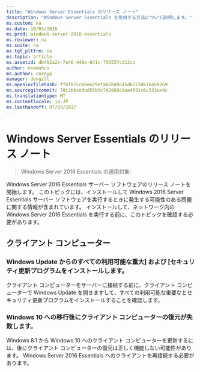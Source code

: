 ```yaml
---
title: "Windows Server Essentials のリリース ノート"
description: "Windows Server Essentials を使用する方法について説明します。"
ms.custom: na
ms.date: 10/03/2016
ms.prod: windows-server-2016-essentials
ms.reviewer: na
ms.suite: na
ms.tgt_pltfrm: na
ms.topic: article
ms.assetid: db402a2b-7a46-448a-841c-750557cd12cc
author: nnamuhcs
ms.author: coreyp
manager: dongill
ms.openlocfilehash: ffbf87ccb8ee29efa62bd9c45db172db7aa59269
ms.sourcegitcommit: 70c1b6cedad55b9c7d2068c9aa4891c6c533ee4c
ms.translationtype: MT
ms.contentlocale: ja-JP
ms.lasthandoff: 07/03/2017
---
```

# <a name="release-documentation-for-windows-server-essentials"></a>Windows Server Essentials のリリース ノート

>Windows Server 2016 Essentials の適用対象:

Windows Server 2016 Essentials サーバー ソフトウェアのリリース ノートを開始します。 このトピックには、インストールして Windows 2016 Server Essentials サーバー ソフトウェアを実行するときに発生する可能性のある問題に関する情報が含まれています。 インストールして、ネットワーク内の Windows Server 2016 Essentials を実行する前に、このトピックを確認する必要があります。  
  
## <a name="client-computers"></a>クライアント コンピューター  
  
### <a name="install-all-available-critical-and-security-updates-from-windows-update"></a>Windows Update からのすべての利用可能な重大] および [セキュリティ更新プログラムをインストールします。  

クライアント コンピューターをサーバーに接続する前に、クライアント コンピューターで Windows Update を開きますして、すべての利用可能な重要なとセキュリティ更新プログラムをインストールすることを確認します。  
  
### <a name="client-computer-restore-may-not-succeed-after-migration-to-windows-10"></a>Windows 10 への移行後にクライアント コンピューターの復元が失敗します。  
 Windows 8.1 から Windows 10 へのクライアント コンピューターを更新するには、後にクライアント コンピューターの復元は正しく機能しない可能性があります。 Windows Server 2016 Essentials へのクライアントを再接続する必要があります。 
